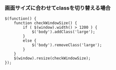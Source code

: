 ### 画面サイズに合わせてclassを切り替える場合

```JS
$(function() {
	function checkWindowSize() {
		if ( $(window).width() > 1200 ) {
			$('body').addClass('large');
		}
		else {
			$('body').removeClass('large');
		}
	}
	$(window).resize(checkWindowSize);
});
```